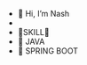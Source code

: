 - 👋 Hi, I’m Nash
- 
- 🌱SKILL🌱
- 👀 JAVA
- 💞️ SPRING BOOT 

<!---
park900720000/park900720000 is a ✨ special ✨ repository because its `README.md` (this file) appears on your GitHub profile.
You can click the Preview link to take a look at your changes.
--->
